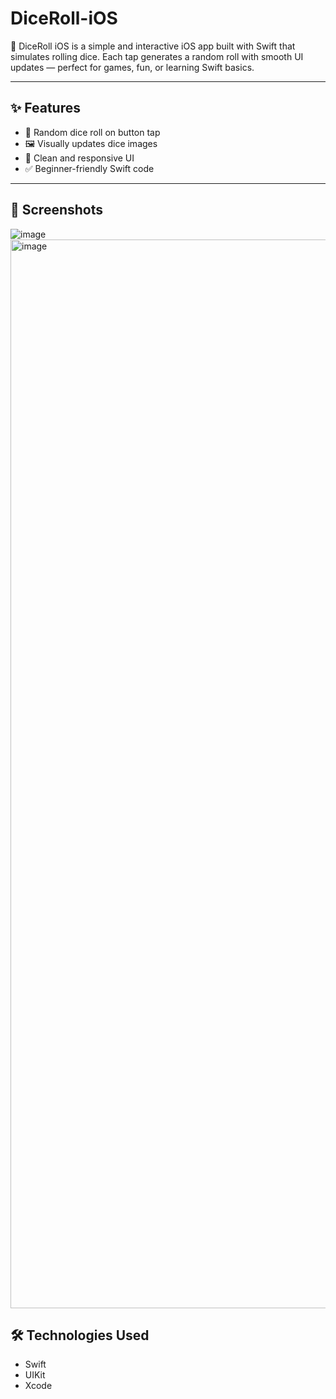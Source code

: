 # DiceRoll-iOS
🎲 DiceRoll iOS is a simple and interactive iOS app built with Swift that simulates rolling dice. Each tap generates a random roll with smooth UI updates — perfect for games, fun, or learning Swift basics.

---

## ✨ Features

- 🎲 Random dice roll on button tap
- 🖼️ Visually updates dice images
- 📱 Clean and responsive UI
- ✅ Beginner-friendly Swift code

---

## 📸 Screenshots

![image](https://github.com/user-attachments/assets/08bf387b-2154-4228-bc6b-0f8eb90b061c)
<img width="1710" alt="image" src="https://github.com/user-attachments/assets/13ac6d8e-7961-485e-9d1c-05e06e49366e" />

## 🛠️ Technologies Used

- Swift
- UIKit
- Xcode
